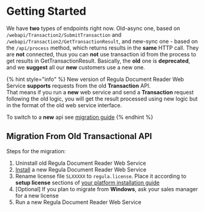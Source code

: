 # Getting Started

We have **two** types of endpoints right now. Old-async one, based on `/webapi/Transaction2/SubmitTransaction` and `/webapi/Transaction2/GetTransactionResult`, and new-sync one - based on the `/api/process` method, which returns results in the **same** HTTP call. They are **not** connected, thus you can **not** use transaction id from the process to get results in GetTransactionResult. Basically, the **old** one is **deprecated**, and we **suggest** all our **new** customers use a new one.

{% hint style="info" %}
New version of Regula Document Reader Web Service **supports** requests from the old **Transaction** API.  
That means if you run a **new** web service and send a **Transaction** request following the old logic, you will get the result processed using new logic but in the format of the old web service interface.

To switch to a **new** api see [migration guide](general.md#migration-from-old-transactional-api)
{% endhint %}

## Migration From Old Transactional API

Steps for the migration: 

1. Uninstall old Regula Document Reader Web Service   
2. [Install](../installation/general.md) a new Regula Document Reader Web Service   
3. Rename license file `SLXXXXX` to `regula.license`. Place it according to **setup license** sections of [your platform installation guide](../installation/platforms/)   
4. \[Optional\] If you plan to migrate from **Windows**, ask your sales manager for a new license  
5. Run a new Regula Document Reader Web Service

